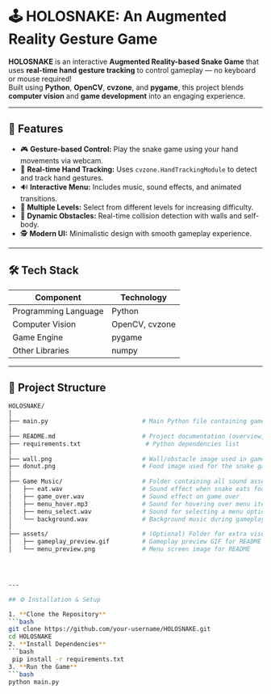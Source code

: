 # 🕹️ HOLOSNAKE: An Augmented Reality Gesture Game

**HOLOSNAKE** is an interactive **Augmented Reality-based Snake Game** that uses **real-time hand gesture tracking** to control gameplay — no keyboard or mouse required!  
Built using **Python**, **OpenCV**, **cvzone**, and **pygame**, this project blends **computer vision** and **game development** into an engaging experience.

---

## 🚀 Features

- 🎮 **Gesture-based Control:** Play the snake game using your hand movements via webcam.  
- 👋 **Real-time Hand Tracking:** Uses `cvzone.HandTrackingModule` to detect and track hand gestures.  
- 🔊 **Interactive Menu:** Includes music, sound effects, and animated transitions.  
- 🌈 **Multiple Levels:** Select from different levels for increasing difficulty.  
- 🧱 **Dynamic Obstacles:** Real-time collision detection with walls and self-body.  
- 🕵️ **Modern UI:** Minimalistic design with smooth gameplay experience.

---

## 🛠️ Tech Stack

| Component | Technology |
|------------|-------------|
| Programming Language | Python |
| Computer Vision | OpenCV, cvzone |
| Game Engine | pygame |
| Other Libraries | numpy |

---

## 🧩 Project Structure
   ```bash
HOLOSNAKE/
│
├── main.py                          # Main Python file containing game and menu logic
│
├── README.md                        # Project documentation (overview, setup, features)
├── requirements.txt                  # Python dependencies list
│
├── wall.png                         # Wall/obstacle image used in gameplay
├── donut.png                        # Food image used for the snake game
│
├── Game Music/                      # Folder containing all sound assets
│   ├── eat.wav                      # Sound effect when snake eats food
│   ├── game_over.wav                # Sound effect on game over
│   ├── menu_hover.mp3               # Sound for hovering over menu items
│   ├── menu_select.wav              # Sound for selecting a menu option
│   └── background.wav               # Background music during gameplay
│
├── assets/                          # (Optional) Folder for extra visual assets or icons
│   ├── gameplay_preview.gif         # Gameplay preview GIF for README
│   └── menu_preview.png             # Menu screen image for README




---

## ⚙️ Installation & Setup

1. **Clone the Repository**
   ```bash
   git clone https://github.com/your-username/HOLOSNAKE.git
   cd HOLOSNAKE
2. **Install Dependencies**
   ```bash
    pip install -r requirements.txt
3. **Run the Game**
   ```bash
   python main.py







